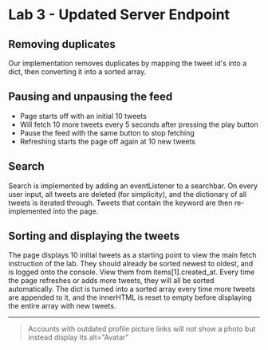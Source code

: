 # Lab 3 - Updated Server Endpoint

## Removing duplicates
Our implementation removes duplicates by mapping the tweet id's into a dict, then converting it into a sorted array.

## Pausing and unpausing the feed
* Page starts off with an initial 10 tweets
* Will fetch 10 more tweets every 5 seconds after pressing the play button
* Pause the feed with the same button to stop fetching
* Refreshing starts the page off again at 10 new tweets

## Search
Search is implemented by adding an eventListener to a searchbar. On every user input, all tweets are deleted (for simplicity), and the dictionary of all tweets is iterated through. Tweets that contain the keyword are then re-implemented into the page. 

## Sorting and displaying the tweets
The page displays 10 initial tweets as a starting point to view the main fetch instruction of the lab. They should already be sorted newest to oldest, and is logged onto the console. View them from items[1].created_at. Every time the page refreshes or adds more tweets, they will all be sorted automatically. The dict is turned into a sorted array every time more tweets are appended to it, and the innerHTML is reset to empty before displaying the entire array with new tweets.

***

> Accounts with outdated profile picture links will not show a photo but instead display its alt="Avatar"
